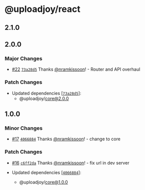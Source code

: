 # @uploadjoy/react

## 2.1.0

## 2.0.0

### Major Changes

- [#22](https://github.com/Uploadjoy/uploadjoy/pull/22) [`73a28d5`](https://github.com/Uploadjoy/uploadjoy/commit/73a28d5cfc11a04776ed6b045d0b054f5b081de0) Thanks [@nramkissoon](https://github.com/nramkissoon)! - Router and API overhaul

### Patch Changes

- Updated dependencies [[`73a28d5`](https://github.com/Uploadjoy/uploadjoy/commit/73a28d5cfc11a04776ed6b045d0b054f5b081de0)]:
  - @uploadjoy/core@2.0.0

## 1.0.0

### Minor Changes

- [#17](https://github.com/Uploadjoy/uploadjoy/pull/17) [`4066884`](https://github.com/Uploadjoy/uploadjoy/commit/40668848dab24be28c46957ce39f345802a26341) Thanks [@nramkissoon](https://github.com/nramkissoon)! - change to core

### Patch Changes

- [#16](https://github.com/Uploadjoy/uploadjoy/pull/16) [`c6ff2da`](https://github.com/Uploadjoy/uploadjoy/commit/c6ff2dacbac36a8b1d32fb483fb88aa08276d012) Thanks [@nramkissoon](https://github.com/nramkissoon)! - fix url in dev server

- Updated dependencies [[`4066884`](https://github.com/Uploadjoy/uploadjoy/commit/40668848dab24be28c46957ce39f345802a26341)]:
  - @uploadjoy/core@1.0.0
